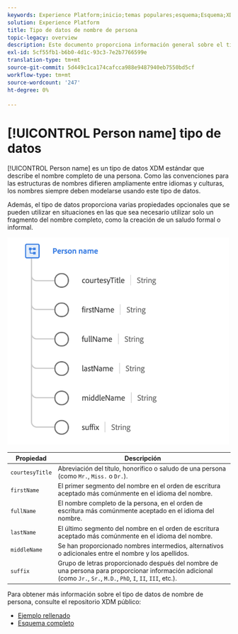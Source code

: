 ```yaml
---
keywords: Experience Platform;inicio;temas populares;esquema;Esquema;XDM;campos;esquemas;Esquemas;nombre completo;xdm:nombreCompleto;nombrePersona;nombre;tipoDeDatos;tipoDeDatos;TipoDeDatos;
solution: Experience Platform
title: Tipo de datos de nombre de persona
topic-legacy: overview
description: Este documento proporciona información general sobre el tipo de datos XDM Nombre de persona .
exl-id: 5cf55fb1-b6b0-4d1c-93c3-7e2b7766599e
translation-type: tm+mt
source-git-commit: 5d449c1ca174cafcca988e9487940eb7550bd5cf
workflow-type: tm+mt
source-wordcount: '247'
ht-degree: 0%

---
```


# [!UICONTROL Person name] tipo de datos

[!UICONTROL Person name] es un tipo de datos XDM estándar que describe el nombre completo de una persona. Como las convenciones para las estructuras de nombres difieren ampliamente entre idiomas y culturas, los nombres siempre deben modelarse usando este tipo de datos.

Además, el tipo de datos proporciona varias propiedades opcionales que se pueden utilizar en situaciones en las que sea necesario utilizar solo un fragmento del nombre completo, como la creación de un saludo formal o informal.

<img src="../images/data-types/person-name.png" width="500" /><br />

| Propiedad | Descripción |
| --- | --- |
| `courtesyTitle` | Abreviación del título, honorífico o saludo de una persona (como `Mr.`, `Miss.` o `Dr.`). |
| `firstName` | El primer segmento del nombre en el orden de escritura aceptado más comúnmente en el idioma del nombre. |
| `fullName` | El nombre completo de la persona, en el orden de escritura más comúnmente aceptado en el idioma del nombre. |
| `lastName` | El último segmento del nombre en el orden de escritura aceptado más comúnmente en el idioma del nombre. |
| `middleName` | Se han proporcionado nombres intermedios, alternativos o adicionales entre el nombre y los apellidos. |
| `suffix` | Grupo de letras proporcionado después del nombre de una persona para proporcionar información adicional (como `Jr.`, `Sr.`, `M.D.`, `PhD`, `I`, `II`, `III`, etc.). |

Para obtener más información sobre el tipo de datos de nombre de persona, consulte el repositorio XDM público:

* [Ejemplo rellenado](https://github.com/adobe/xdm/blob/master/components/datatypes/person-name.example.1.json)
* [Esquema completo](https://github.com/adobe/xdm/blob/master/components/datatypes/person-name.schema.json)
